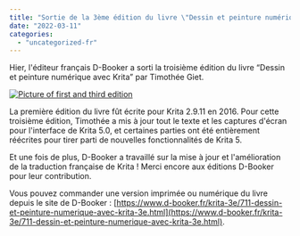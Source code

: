 ```yaml
---
title: "Sortie de la 3ème édition du livre \"Dessin et peinture numérique avec Krita\" !"
date: "2022-03-11"
categories: 
  - "uncategorized-fr"
---
```


Hier, l'éditeur français D-Booker a sorti la troisième édition du livre “Dessin et peinture numérique avec Krita” par Timothée Giet.

[![Picture of first and third edition](images/IMG_20220311_112344-1024x768.jpg)](https://krita.org/wp-content/uploads/2022/03/IMG_20220311_112344-scaled.jpg)

La première édition du livre fût écrite pour Krita 2.9.11 en 2016. Pour cette troisième édition, Timothée a mis à jour tout le texte et les captures d'écran pour l'interface de Krita 5.0, et certaines parties ont été entièrement réécrites pour tirer parti de nouvelles fonctionnalités de Krita 5.

Et une fois de plus, D-Booker a travaillé sur la mise à jour et l'amélioration de la traduction française de Krita ! Merci encore aux éditions D-Booker pour leur contribution.

Vous pouvez commander une version imprimée ou numérique du livre depuis le site de D-Booker : [https://www.d-booker.fr/krita-3e/711-dessin-et-peinture-numerique-avec-krita-3e.html](https://www.d-booker.fr/krita-3e/711-dessin-et-peinture-numerique-avec-krita-3e.html).
